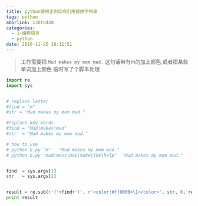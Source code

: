 ```yaml
---
title: python使用正则后向引用替换字符串
tags: python
abbrlink: 136fd428
categories:
  - 1-编程语言
  - python
date: 2016-11-25 16:11:51
---
```

>工作需要把 `Mud makes my mom mad.` 这句话带有m的加上颜色,或者把某些单词加上颜色
>临时写了个脚本处理

```python
import re
import sys


# replace letter
#find = "m"
#str = "Mud makes my mom mad."

#replace key words
#find = "Mud|makes|mad"
#str  = "Mud makes my mom mad."

# how to use
# python b.py "m"	"Mud makes my mom mad." 
# python b.py "mud|mess|mop|make|the|help"	"Mud makes my mom mad."


find  = sys.argv[1] 
str   = sys.argv[2] 


result = re.sub(r'('+find+')', r'<color:#ff0000>\1</color>', str, 0, re.IGNORECASE)
print result

```

